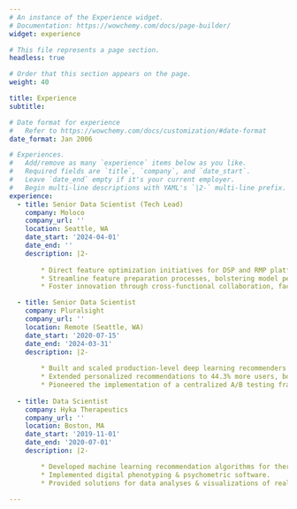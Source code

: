 ```yaml
---
# An instance of the Experience widget.
# Documentation: https://wowchemy.com/docs/page-builder/
widget: experience

# This file represents a page section.
headless: true

# Order that this section appears on the page.
weight: 40

title: Experience
subtitle:

# Date format for experience
#   Refer to https://wowchemy.com/docs/customization/#date-format
date_format: Jan 2006

# Experiences.
#   Add/remove as many `experience` items below as you like.
#   Required fields are `title`, `company`, and `date_start`.
#   Leave `date_end` empty if it's your current employer.
#   Begin multi-line descriptions with YAML's `|2-` multi-line prefix.
experience:
  - title: Senior Data Scientist (Tech Lead)
    company: Moloco
    company_url: ''
    location: Seattle, WA
    date_start: '2024-04-01'
    date_end: ''
    description: |2-
    
        * Direct feature optimization initiatives for DSP and RMP platforms, driving revenue growth across several verticals.
        * Streamline feature preparation processes, bolstering model performance and scalability across products.  
        * Foster innovation through cross-functional collaboration, facilitating agile responses to market dynamics and strategic enhancements.

  - title: Senior Data Scientist
    company: Pluralsight
    company_url: ''
    location: Remote (Seattle, WA)
    date_start: '2020-07-15'
    date_end: '2024-03-31'
    description: |2-
    
        * Built and scaled production-level deep learning recommenders to millions of users, handling variable request volumes with <50ms latency. 
        * Extended personalized recommendations to 44.3% more users, boosting clickthrough rate by 25.4%. 
        * Pioneered the implementation of a centralized A/B testing framework, communicating experiment findings to the executive suite during product reviews.
        
  - title: Data Scientist
    company: Hyka Therapeutics
    company_url: ''
    location: Boston, MA
    date_start: '2019-11-01'
    date_end: '2020-07-01'
    description: |2-

        * Developed machine learning recommendation algorithms for therapeutic content deliverables.
        * Implemented digital phenotyping & psychometric software.
        * Provided solutions for data analyses & visualizations of real-time mental health data.
        
---
```

